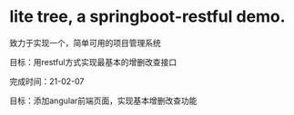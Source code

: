 # lite tree, a springboot-restful demo.
致力于实现一个，简单可用的项目管理系统

目标：用restful方式实现最基本的增删改查接口

完成时间：21-02-07

目标：添加angular前端页面，实现基本增删改查功能

